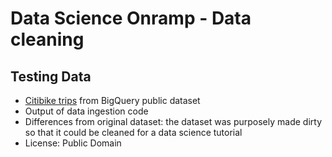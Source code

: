 # Data Science Onramp - Data cleaning

## Testing Data

- [Citibike trips](https://pantheon.corp.google.com/bigquery?p=bigquery-public-data&d=new_york_citibike&t=citibike_trips&project=data-science-onramp&folder=&organizationId=) from BigQuery public dataset
- Output of data ingestion code
- Differences from original dataset: the dataset was purposely made dirty so that it could be cleaned for a data science tutorial
- License: Public Domain
